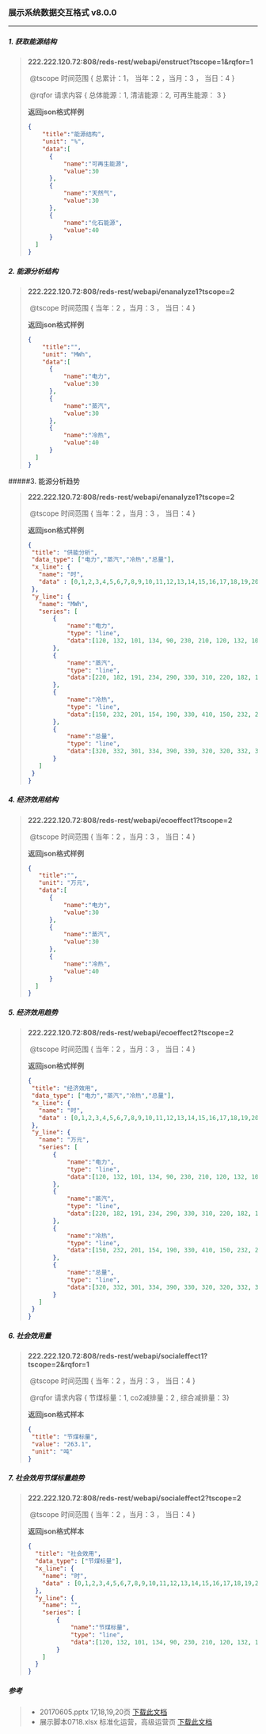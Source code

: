 ### 展示系统数据交互格式 v8.0.0

--------------------------

##### 1. 获取能源结构

> **222.222.120.72:808/reds-rest/webapi/enstruct?tscope=1&rqfor=1**
>
> ​	@tscope  时间范围  { 总累计：1， 当年：2 ，当月：3 ， 当日：4 }
>
> ​	@rqfor 请求内容 { 总体能源：1,  清洁能源：2, 可再生能源： 3 }
>
> **返回json格式样例**
> ```json
> {
>     "title":"能源结构",
>     "unit": "%",
>     "data":[
> 		{
> 			"name":"可再生能源",
> 			"value":30
> 		},
> 		{
> 			"name":"天然气",
> 			"value":30
> 		},
> 		{
> 			"name":"化石能源",
> 			"value":40
> 		}
> 	]
> }
> ```

##### 2. 能源分析结构 

> **222.222.120.72:808/reds-rest/webapi/enanalyze1?tscope=2**
>
> ​	@tscope  时间范围  {  当年：2 ，当月：3 ， 当日：4 }
>
>  **返回json格式样例**
>
> ```json
> {
>     "title":"",
>     "unit": "MWh",
>     "data":[
> 		{
> 			"name":"电力",
> 			"value":30
> 		},
> 		{
> 			"name":"蒸汽", 
> 			"value":30
> 		},
> 		{
> 			"name":"冷热",
> 			"value":40
> 		}
> 	]
> }
> ```
#####3. 能源分析趋势
>**222.222.120.72:808/reds-rest/webapi/enanalyze1?tscope=2**
>
>​	@tscope  时间范围  {  当年：2 ，当月：3 ， 当日：4 }
>
> **返回json格式样例**
>
>```json
>{
>  "title": "供能分析",
>  "data_type": ["电力","蒸汽","冷热","总量"],
>  "x_line": {
>    "name": "时",
>    "data" : [0,1,2,3,4,5,6,7,8,9,10,11,12,13,14,15,16,17,18,19,20,21,22,23,24]
>  },
>  "y_line": {
>    "name": "MWh",
>    "series": [
>        {
>            "name":"电力",
>            "type": "line",
>            "data":[120, 132, 101, 134, 90, 230, 210, 120, 132, 101, 134, 90, 230, 210, 120, 132, 101, 134, 90, 230, 210, 120, 132, 101, 134]
>        },
>        {
>            "name":"蒸汽",
>            "type": "line",
>            "data":[220, 182, 191, 234, 290, 330, 310, 220, 182, 191, 234, 290, 330, 310, 220, 182, 191, 234, 290, 330, 310, 220, 182, 191, 234]
>        },
>        {
>            "name":"冷热",
>            "type": "line",
>            "data":[150, 232, 201, 154, 190, 330, 410, 150, 232, 201, 154, 190, 330, 410, 150, 232, 201, 154, 190, 330, 410, 150, 232, 201, 154]
>        },
>        {
>            "name":"总量",
>            "type": "line",
>            "data":[320, 332, 301, 334, 390, 330, 320, 320, 332, 301, 334, 390, 330, 320, 320, 332, 301, 334, 390, 330, 320, 320, 332, 301, 334]
>        }
>    ]
>  }
>}
>```

##### 4. 经济效用结构

>**222.222.120.72:808/reds-rest/webapi/ecoeffect1?tscope=2**
>
>​	@tscope  时间范围  {  当年：2 ，当月：3 ， 当日：4 }
>
>**返回json格式样例**
>
>```json
>{
>    "title":"",
>    "unit": "万元",
>    "data":[
>		{
>			"name":"电力",
>			"value":30
>		},
>		{
>			"name":"蒸汽",
>			"value":30
>		},
>		{
>			"name":"冷热",
>			"value":40
>		}
>	]
>}
>```

##### 5. 经济效用趋势

>**222.222.120.72:808/reds-rest/webapi/ecoeffect2?tscope=2**
>
>​	@tscope  时间范围  {  当年：2 ，当月：3 ， 当日：4 }
>
>**返回json格式样例**
>
>```json
>{
>  "title": "经济效用",
>  "data_type": ["电力","蒸汽","冷热","总量"],
>  "x_line": {
>    "name": "时",
>    "data" : [0,1,2,3,4,5,6,7,8,9,10,11,12,13,14,15,16,17,18,19,20,21,22,23,24]
>  },
>  "y_line": {
>    "name": "万元",
>    "series": [
>        {
>            "name":"电力",
>            "type": "line",
>            "data":[120, 132, 101, 134, 90, 230, 210, 120, 132, 101, 134, 90, 230, 210, 120, 132, 101, 134, 90, 230, 210, 120, 132, 101, 134]
>        },
>        {
>            "name":"蒸汽",
>            "type": "line",
>            "data":[220, 182, 191, 234, 290, 330, 310, 220, 182, 191, 234, 290, 330, 310, 220, 182, 191, 234, 290, 330, 310, 220, 182, 191, 234]
>        },
>        {
>            "name":"冷热",
>            "type": "line",
>            "data":[150, 232, 201, 154, 190, 330, 410, 150, 232, 201, 154, 190, 330, 410, 150, 232, 201, 154, 190, 330, 410, 150, 232, 201, 154]
>        },
>        {
>            "name":"总量",
>            "type": "line",
>            "data":[320, 332, 301, 334, 390, 330, 320, 320, 332, 301, 334, 390, 330, 320, 320, 332, 301, 334, 390, 330, 320, 320, 332, 301, 334]
>        }
>    ]
>  }
>}
>```

##### 6. 社会效用量

>**222.222.120.72:808/reds-rest/webapi/socialeffect1?tscope=2&rqfor=1**
>
>​	@tscope  时间范围  {  当年：2 ，当月：3 ， 当日：4 }
>
>​	@rqfor 	请求内容 { 节煤标量：1,  co2减排量：2 , 综合减排量：3}
>
>**返回json格式样本**
>
>```json
>{
>  "title": "节煤标量",
>  "value": "263.1",
>  "unit": "吨"
>}
>```

##### 7. 社会效用节煤标量趋势

> **222.222.120.72:808/reds-rest/webapi/socialeffect2?tscope=2**
>
> ​	@tscope  时间范围  {  当年：2 ，当月：3 ， 当日：4 }
>
> **返回json格式样本**
>
> ```json
> {
>   "title": "社会效用",
>   "data_type": ["节煤标量"],
>   "x_line": {
>     "name": "时",
>     "data" : [0,1,2,3,4,5,6,7,8,9,10,11,12,13,14,15,16,17,18,19,20,21,22,23,24]
>   },
>   "y_line": {
>     "name": "",
>     "series": [
>         {
>             "name":"节煤标量",
>             "type": "line",
>             "data":[120, 132, 101, 134, 90, 230, 210, 120, 132, 101, 134, 90, 230, 210, 120, 132, 101, 134, 90, 230, 210, 120, 132, 101, 134]
>         }
>     ]
>   }
> }
> ```

##### 参考

> - 20170605.pptx   17,18,19,20页    [下载此文档](https://raw.githubusercontent.com/silverkt/NDS-for-XA/blob/master/releases/nds%40lastest/docs/20170605.pptx)
> - 展示脚本0718.xlsx   标准化运营，高级运营页   [下载此文档](https://raw.githubusercontent.com/silverkt/NDS-for-XA/master/releases/nds%40lastest/docs/%E5%B1%95%E7%A4%BA%E8%84%9A%E6%9C%AC0718.xlsx)










